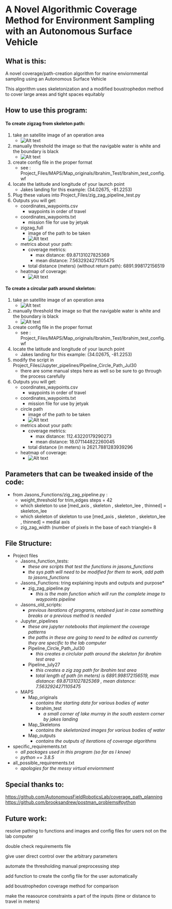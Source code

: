 # A Novel Algorithmic Coverage Method for Environment Sampling with an Autonomous Surface Vehicle

## What is this:
A novel coverage/path-creation algorithm for marine enviornmental sampling using an Autonomous Surface Vehicle

This algorithm uses skeletonization and a modified boustrophedon method to cover large areas and tight spaces equitably 

## How to use this program:

#### To create zigzag from skeleton path:

1. take an satellite image of an operation area
    - ![Alt text](Project_Files/MAPS/Map_originals/Ibrahim_Test/ibrahim_test.png?raw=true "Lake Murray - Ibrahim test area")
2. manually threshold the image so that the navigable water is white and the boundary is black
    - ![Alt text](Project_Files/MAPS/Map_originals/Ibrahim_Test/ibrahim_test_bw.png?raw=true )
3. create config file in the proper format
    - see : Project_Files/MAPS/Map_originals/Ibrahim_Test/Ibrahim_test_config.wf
4. locate the latitude and longitude of your launch point
    - Jakes landing for this example: (34.02675, -81.2253)
5. Plug these values into Project_Files/zig_zag_pipeline_test.py
6. Outputs you will get:
    - coordinates_waypoints.csv
        - waypoints in order of travel
    - coordinates_waypoints.txt
        - mission file for use by jetyak
    - zigzag_full 
        - image of the path to be taken
        - ![Alt text](Project_Files/MAPS/Map_outputs/Ibrahim_test/Pipeline_july27/zigzag_full.png?raw=true )
    - metrics about your path:
        -  coverage metrics: 
            -  max distance:  69.87131027825369
            -  mean distance:  7.5632924271105475
        -  total distance (meters) (without return path):  6891.998172156519
    -  heatmap of coverage:
        - ![Alt text](Project_Files/Jupyter_pipelines/Pipeline_july27/heatmap.png?raw=true )

#### To create a circular path around skeleton:
    
    
    
1. take an satellite image of an operation area
    - ![Alt text](Project_Files/MAPS/Map_originals/Ibrahim_Test/ibrahim_test.png?raw=true "Lake Murray - Ibrahim test area")
2. manually threshold the image so that the navigable water is white and the boundary is black
    - ![Alt text](Project_Files/MAPS/Map_outputs/Ibrahim_test/Pipeline_Circle_Path_Jul30/e_d_image.png?raw=true )
3. create config file in the proper format
    - see : Project_Files/MAPS/Map_originals/Ibrahim_Test/Ibrahim_test_config.wf
4. locate the latitude and longitude of your launch point
    - Jakes landing for this example: (34.02675, -81.2253)
5. modify the script in Project_Files/Jupyter_pipelines/Pipeline_Circle_Path_Jul30
    - there are some manual steps here as well so be sure to go through the process carefully
6. Outputs you will get:
    - coordinates_waypoints.csv
        - waypoints in order of travel
    - coordinates_waypoints.txt
        - mission file for use by jetyak
    - circle path
        - image of the path to be taken
        - ![Alt text](Project_Files/MAPS/Map_outputs/Ibrahim_test/Pipeline_Circle_Path_Jul30/pixelremoved_thinned_circle_skeleton.png?raw=true )
    - metrics about your path:
        -  coverage metrics: 
            -  max distance:  112.43220179290273 
            -  mean distance:  18.071144822260045
        -  total distance (in meters) is 2621.7881283939296
    -  heatmap of coverage:
        - ![Alt text](Project_Files/Jupyter_pipelines/Pipeline_Circle_Path_Jul30/heatmap.png?raw=true )


## Parameters that can be tweaked inside of the code:

- from Jasons_Functions/zig_zag_pipeline.py : 
    - weight_threshold for trim_edges steps = 42
    - which skeleton to use [med_axis , skeleton , skeleton_lee , thinned] = skeleton_lee
    - which skeleton of skeleton to use [med_axis , skeleton , skeleton_lee , thinned] = medial axis
    - zig_zag_width (number of pixels in the base of each triangle)= 8




## File Structure:
- Project files
    - Jasons_function_tests: 
        - *these are scripts that test the functions in jasons_functions*
        - *the sys path will need to be modified for them to work, add path to jasons_functions*
    - Jasons_Functions: tring explaining inputs and outputs and purpose*
        - zig_zag_pipeline.py
            - *this is the main function which will run the complete image to waypoints pipeline*
    - Jasons_old_scripts:
        - *previous iterations of programs, retained just in case something breaks or a previous method is needed*
    - Jupyter_pipelines
        - *these are jupyter notebooks that implement the coverage patterns*
        - *the paths in these are going to need to be edited as currently they are specific to the lab computer*
        - Pipeline_Circle_Path_Jul30
            - *this creates a circlular path around the skeleton for ibrahim test area*
        - Pipeline_july27
            - *this creates a zig zag path for ibrahim test area*
            - *total length of path (in meters) is 6891.998172156519, max distance:  69.87131027825369 , mean distance:  7.5632924271105475*
    - MAPS
        - Map_originals
            - *contains the starting data for various bodies of water*
            - Ibrahim_test
                - *a small corner of lake murray in the south eastern corner by jakes landing*
        - Map_Skeletons
            - *contains the skeletonized images for various bodies of water*
        - Map_outputs
            - *contains the outputs of iterations of coverage algorithms*
- specific_requirements.txt
    - *all packages used in this program (so far as I know)*
    - *python == 3.8.5*
- all_possible_requirements.txt
    - *apologies for the messy virtual enviornment*


## Special thanks to:
https://github.com/AutonomousFieldRoboticsLab/coverage_path_planning
https://github.com/brooksandrew/postman_problems#python

## Future work:

resolve pathing to functions and images and config files for users not on the lab computer

double check requirements file 

give user direct control over the arbitrary parameters

automate the thresholding manual preprocessing step

add function to create the config file for the user automatically

add boustrophedon coverage method for comparison 

make the reasource constraints a part of the inputs (time or distance to travel in meters)
